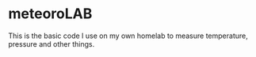# meteoroLAB
This is the basic code I use on my own homelab to measure temperature, pressure and other things.
